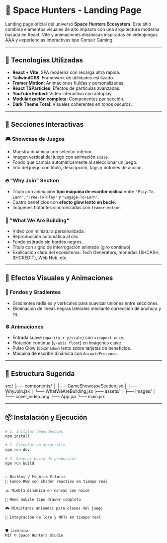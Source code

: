 # 🌌 Space Hunters - Landing Page

Landing page oficial del universo **Space Hunters Ecosystem**. Este sitio combina elementos visuales de alto impacto con una arquitectura moderna basada en React, Vite y animaciones dinámicas inspiradas en videojuegos AAA y experiencias interactivas tipo Corsair Gaming.

---

## 🚀 Tecnologías Utilizadas

- **React + Vite**: SPA moderna con recarga ultra rápida.
- **TailwindCSS**: Framework de utilidades estilizado.
- **Framer Motion**: Animaciones fluidas y personalizadas.
- **React TSParticles**: Efectos de partículas avanzadas.
- **YouTube Embed**: Video interactivo con autoplay.
- **Modularización completa**: Componentes por sección.
- **Dark Theme Total**: Visuales coherentes en tonos oscuros.

---

## 🧩 Secciones Interactivas

### 🎮 Showcase de Juegos

- Muestra dinámica con selector inferior.
- Imagen vertical del juego con animación `scale`.
- Fondo que cambia automáticamente al seleccionar un juego.
- Info del juego con título, descripción, tags y botones de acción.

### 🔥 "Why Join" Section

- Título con animación **tipo máquina de escribir cíclica** entre `"Play-To-Earn"`, `"Free-To-Play"` y `"Engage-To-Earn"`.
- Cuatro beneficios con **efecto glow lento en bucle**.
- Imágenes flotantes sincronizadas con `framer-motion`.

### 🧠 "What We Are Building"

- Video con miniatura personalizada.
- Reproducción automática al clic.
- Fondo estirado sin bordes negros.
- Título con signo de interrogación animado (giro continuo).
- Explicación clara del ecosistema: Tech Generators, monedas ($HCASH, $HCREDIT), Web Hub, etc.

---

## 🎨 Efectos Visuales y Animaciones

### 💠 Fondos y Gradientes

- Gradientes radiales y verticales para suavizar uniones entre secciones.
- Eliminación de líneas negras laterales mediante corrección de anchura y `bg`.

### ⚙️ Animaciones

- Entrada suave (`opacity + y/scale`) con `viewport once`.
- Flotación continua (`y-axis float`) en imágenes clave.
- Pulso Glow (`boxShadow`) lento sobre tarjetas de beneficios.
- Máquina de escribir dinámica con `AnimatePresence`.

---

## 📂 Estructura Sugerida

src/
├── components/
│ ├── GameShowcaseSection.jsx
│ ├── WhyJoin.jsx
│ └── WhatWeAreBuilding.jsx
├── assets/
│ ├── images/
│ └── cover_video.png
├── App.jsx
└── main.jsx


---

## 📦 Instalación y Ejecución

```bash
# 1. Instalar dependencias
npm install

# 2. Ejecutar en desarrollo
npm run dev

# 3. Generar build de producción
npm run build


💡 Backlog / Mejoras Futuras
🌈 Fondo RGB con shader reactivo en tiempo real

🌫️ Niebla dinámica en canvas con noise

📱 Menú mobile tipo drawer completo

🎮 Miniaturas animadas para clases del juego

🧠 Integración de lore y NFTs en tiempo real


🛡️ Licencia
MIT © Space Hunters Studio